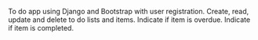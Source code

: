 To do app using Django and Bootstrap with user registration.
Create, read, update and delete to do lists and items.
Indicate if item is overdue.
Indicate if item is completed.
